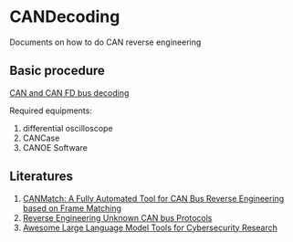 # CANDecoding
Documents on how to do CAN reverse engineering
## Basic procedure

[CAN and CAN FD bus decoding](https://www.picotech.com/library/oscilloscopes/can-bus-serial-protocol-decoding)

Required equipments:

1. differential oscilloscope
2. CANCase
3. CANOE Software

## Literatures

1. [CANMatch: A Fully Automated Tool for CAN Bus Reverse Engineering based on Frame Matching](https://orbilu.uni.lu/bitstream/10993/48502/1/FINAL%20VERSION.pdf)
2. [Reverse Engineering Unknown CAN bus Protocols](https://deadpacketsociety.net/Reverse-Engineering-Unknown-CANbus-Protocols/)
3. [Awesome Large Language Model Tools for Cybersecurity Research](https://github.com/tenable/awesome-llm-cybersecurity-tools)
